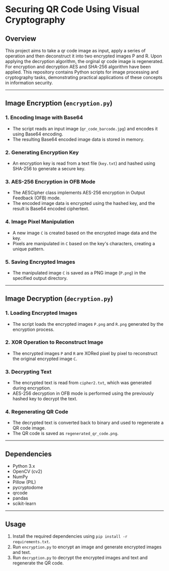 # Securing QR Code Using Visual Cryptography

## Overview
This project aims to take a qr code image as input, apply a series of operation and then deconstruct it into two encrypted images P and R. Upon applying the decryption algorithm, the orginal qr code image is regenerated. For encryption and decryption AES and SHA-256 algorithm have been applied. This repository contains Python scripts for image processing and cryptography tasks, demonstrating practical applications of these concepts in information security.

---

## Image Encryption (`encryption.py`)

### 1. Encoding Image with Base64
   - The script reads an input image (`qr_code_barcode.jpg`) and encodes it using Base64 encoding.
   - The resulting Base64 encoded image data is stored in memory.

### 2. Generating Encryption Key
   - An encryption key is read from a text file (`key.txt`) and hashed using SHA-256 to generate a secure key.

### 3. AES-256 Encryption in OFB Mode
   - The AESCipher class implements AES-256 encryption in Output Feedback (OFB) mode.
   - The encoded image data is encrypted using the hashed key, and the result is Base64 encoded ciphertext.

### 4. Image Pixel Manipulation
   - A new image `C` is created based on the encrypted image data and the key.
   - Pixels are manipulated in `C` based on the key's characters, creating a unique pattern.

### 5. Saving Encrypted Images
   - The manipulated image `C` is saved as a PNG image (`P.png`) in the specified output directory.

---

## Image Decryption (`decryption.py`)

### 1. Loading Encrypted Images
   - The script loads the encrypted images `P.png` and `R.png` generated by the encryption process.

### 2. XOR Operation to Reconstruct Image
   - The encrypted images `P` and `R` are XORed pixel by pixel to reconstruct the original encrypted image `C`.

### 3. Decrypting Text
   - The encrypted text is read from `cipher2.txt`, which was generated during encryption.
   - AES-256 decryption in OFB mode is performed using the previously hashed key to decrypt the text.

### 4. Regenerating QR Code
   - The decrypted text is converted back to binary and used to regenerate a QR code image.
   - The QR code is saved as `regenerated_qr_code.png`.

---

## Dependencies
- Python 3.x
- OpenCV (cv2)
- NumPy
- Pillow (PIL)
- pycryptodome
- qrcode
- pandas
- scikit-learn

---

## Usage
1. Install the required dependencies using `pip install -r requirements.txt`.
2. Run `encryption.py` to encrypt an image and generate encrypted images and text.
3. Run `decryption.py` to decrypt the encrypted images and text and regenerate the QR code.
